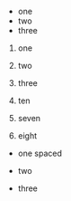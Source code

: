 * one
* two
* three

1. one
2. two
3. three


10. ten
5. seven
6. eight

* one spaced

* two
* three
